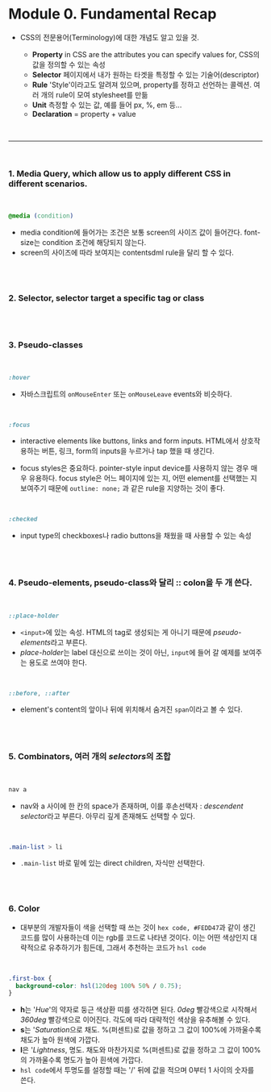 # Module 0. Fundamental Recap
+ CSS의 전문용어(Terminology)에 대한 개념도 알고 있을 것.

  + **Property** in CSS are the attributes you can specify values for, CSS의 값을 정의할 수 있는 속성
  + **Selector** 페이지에서 내가 원하는 타겟을 특정할 수 있는 기술어(descriptor)
  + **Rule** 'Style'이라고도 알려져 있으며, property를 정하고 선언하는 콜렉션. 여러 개의 rule이 모여 stylesheet를 만듦
  + **Unit** 측정할 수 있는 값, 예를 들어 px, %, em 등...
  + **Declaration** = property + value

<br/>

---

<br/>

### 1. **Media Query**, which allow us to apply different CSS in different scenarios. 
<br/>

``` CSS
@media (condition)
```   
+ media condition에 들어가는 조건은 보통 screen의 사이즈 값이 들어간다. font-size는 condition 조건에 해당되지 않는다.
+ screen의 사이즈에 따라 보여지는 contentsdml rule을 달리 할 수 있다.

<br/>
<br/>

### 2. **Selector**, selector target a specific tag or class

<br/>
<br/>

### 3. **Pseudo-classes**
<br/>

``` CSS
:hover
```   
+ 자바스크립트의 `onMouseEnter` 또는 `onMouseLeave` events와 비슷하다.   
<br/>

``` CSS
:focus
```
+ interactive elements like buttons, links and form inputs.
HTML에서 상호작용하는 버튼, 링크, form의 inputs을 누르거나 tap 했을 때 생긴다.

+ focus styles은 중요하다. pointer-style input device를 사용하지 않는 경우 매우 유용하다. focus style은 어느 페이지에 있는 지, 어떤 element를 선택했는 지 보여주기 때문에 
`outline: none;` 과 같은 rule을 지양하는 것이 좋다.   

<br/>

``` CSS
:checked
```
+ input type의 checkboxes나 radio buttons을 채웠을 때 사용할 수 있는 속성

<br/>
<br/>

### 4. **Pseudo-elements**, pseudo-class와 달리 **::** colon을 두 개 쓴다.
<br/>

```CSS
::place-holder
```
+ `<input>`에 있는 속성. HTML의 tag로 생성되는 게 아니기 때문에 *pseudo-elements*라고 부른다.
+ *place-holder*는 label 대신으로 쓰이는 것이 아닌, `input`에 들어 갈 예제를 보여주는 용도로 쓰여야 한다.

<br/>

``` CSS
::before, ::after
```
+ element's content의 앞이나 뒤에 위치해서 숨겨진 `span`이라고 볼 수 있다.

<br/>
<br/>

### 5. **Combinators**, 여러 개의 *selectors*의 조합
<br/>

``` CSS
nav a 
```
+ nav와 a 사이에 한 칸의 space가 존재하며, 이를 후손선택자 : *descendent selector*라고 부른다. 아무리 깊게 존재해도 선택할 수 있다.

<br/>

```CSS
.main-list > li
```
+ `.main-list` 바로 밑에 있는 direct children, 자식만 선택한다.

<br/>
<br/>

### 6. **Color**
+ 대부분의 개발자들이 색을 선택할 때 쓰는 것이 `hex code, #FEDD47`과 같이 생긴 코드를 많이 사용하는데 이는 rgb를 코드로 나타낸 것이다. 이는 어떤 색상인지 대략적으로 유추하기가 힘든데, 그래서 추천하는 코드가 `hsl code`

<br/>

```CSS
.first-box {
  background-color: hsl(120deg 100% 50% / 0.75);
}
```
+ **h**는 '*Hue*'의 약자로 둥근 색상환 띠를 생각하면 된다. *0deg* 빨강색으로 시작해서 *360deg* 빨강색으로 이어진다. 각도에 따라 대략적인 색상을 유추해볼 수 있다.
+ **s**는 '*Saturation*으로 채도. %(퍼센트)로 값을 정하고 그 값이 100%에 가까울수록 채도가 높아 원색에 가깝다.
+ **l**은 '*Lightness*, 명도. 채도와 마찬가지로 %(퍼센트)로 값을 정하고 그 값이 100%의 가까울수록 명도가 높아 흰색에 가깝다.
+ `hsl code`에서 투명도를 설정할 때는 '/' 뒤에 값을 적으며 0부터 1 사이의 숫자를 쓴다.



